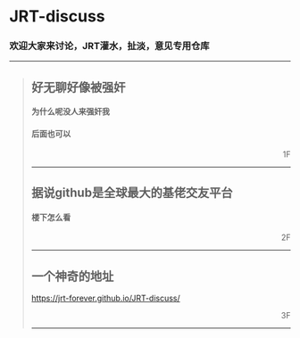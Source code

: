 JRT-discuss
=====
### 欢迎大家来讨论，JRT灌水，扯淡，意见专用仓库


---
>## 好无聊好像被强奸
>
>#### 为什么呢没人来强奸我
>
>#### 后面也可以
> <div align = right>1F</div>
>
>---
> ## 据说github是全球最大的基佬交友平台
>
>#### 楼下怎么看
> <div align = right>2F</div>
>
>---
>## 一个神奇的地址
> https://jrt-forever.github.io/JRT-discuss/
> <div align = right>3F</div>
>
>---
